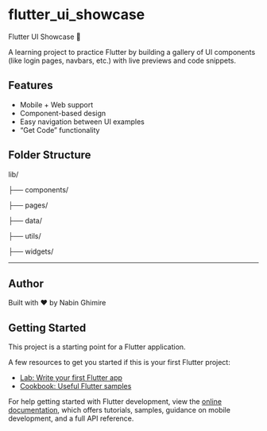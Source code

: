 # flutter_ui_showcase

 Flutter UI Showcase 🚀

A learning project to practice Flutter by building a gallery of UI components (like login pages, navbars, etc.) with live previews and code snippets.

## Features

- Mobile + Web support
- Component-based design
- Easy navigation between UI examples
- “Get Code” functionality

## Folder Structure
lib/ 

├── components/

├── pages/

├── data/

├── utils/

├── widgets/



---

## Author

Built with ❤️ by Nabin Ghimire



## Getting Started

This project is a starting point for a Flutter application.

A few resources to get you started if this is your first Flutter project:

- [Lab: Write your first Flutter app](https://docs.flutter.dev/get-started/codelab)
- [Cookbook: Useful Flutter samples](https://docs.flutter.dev/cookbook)

For help getting started with Flutter development, view the
[online documentation](https://docs.flutter.dev/), which offers tutorials,
samples, guidance on mobile development, and a full API reference.
